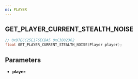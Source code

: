 ```yaml
---
ns: PLAYER
---
```

## GET_PLAYER_CURRENT_STEALTH_NOISE

```c
// 0xD7ECC25E176ECBA5 0xC3B02362
float GET_PLAYER_CURRENT_STEALTH_NOISE(Player player);
```

## Parameters
* **player**:
